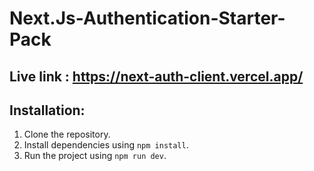 # Next.Js-Authentication-Starter-Pack
## Live  link : https://next-auth-client.vercel.app/
## Installation:

1. Clone the repository.
2. Install dependencies using `npm install`.
3. Run the project using `npm run dev`.
